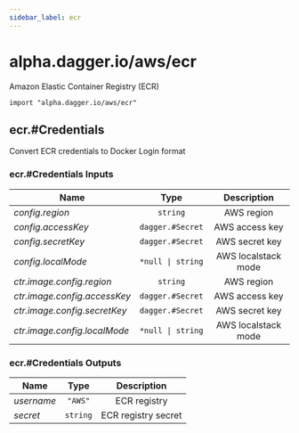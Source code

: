 ```yaml
---
sidebar_label: ecr
---
```


# alpha.dagger.io/aws/ecr

Amazon Elastic Container Registry (ECR)

```cue
import "alpha.dagger.io/aws/ecr"
```

## ecr.#Credentials

Convert ECR credentials to Docker Login format

### ecr.#Credentials Inputs

| Name                           | Type                 | Description           |
| -------------                  |:-------------:       |:-------------:        |
|*config.region*                 | `string`             |AWS region             |
|*config.accessKey*              | `dagger.#Secret`     |AWS access key         |
|*config.secretKey*              | `dagger.#Secret`     |AWS secret key         |
|*config.localMode*              | `*null \| string`    |AWS localstack mode    |
|*ctr.image.config.region*       | `string`             |AWS region             |
|*ctr.image.config.accessKey*    | `dagger.#Secret`     |AWS access key         |
|*ctr.image.config.secretKey*    | `dagger.#Secret`     |AWS secret key         |
|*ctr.image.config.localMode*    | `*null \| string`    |AWS localstack mode    |

### ecr.#Credentials Outputs

| Name             | Type              | Description           |
| -------------    |:-------------:    |:-------------:        |
|*username*        | `"AWS"`           |ECR registry           |
|*secret*          | `string`          |ECR registry secret    |
